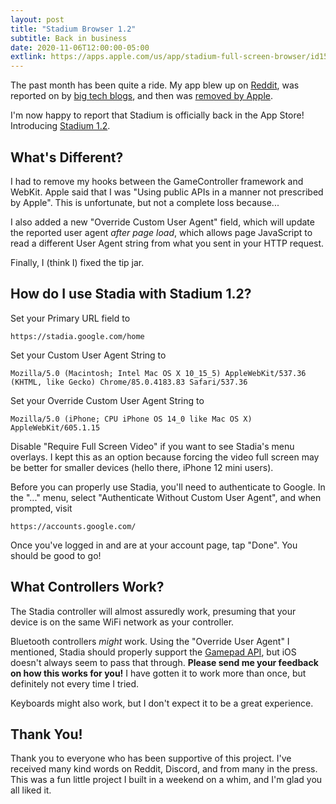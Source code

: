 ```yaml
---
layout: post
title: "Stadium Browser 1.2"
subtitle: Back in business
date: 2020-11-06T12:00:00-05:00
extlink: https://apps.apple.com/us/app/stadium-full-screen-browser/id1533596615
---
```


The past month has been quite a ride. My app blew up on [Reddit](https://www.reddit.com/r/Stadia/comments/j1ar15/use_stadia_on_ios_with_controller_support_easily/), was reported on by [big tech blogs](https://www.theverge.com/2020/9/29/21493098/stadia-ios-browser-hack-reddit-stadium-app-store-apple-ipad-iphone-ipados), and then was [removed by Apple](https://www.vice.com/en/article/m7aqwx/apple-will-remove-fan-app-that-allowed-stadia-streaming-on-ios).

I'm now happy to report that Stadium is officially back in the App Store! Introducing [Stadium 1.2](https://apps.apple.com/us/app/stadium-full-screen-browser/id1533596615).

<!-- excerpt --><!-- more -->

## What's Different?

I had to remove my hooks between the GameController framework and WebKit. Apple said that I was "Using public APIs in a manner not prescribed by Apple". This is unfortunate, but not a complete loss because...

I also added a new "Override Custom User Agent" field, which will update the reported user agent _after page load_, which allows page JavaScript to read a different User Agent string from what you sent in your HTTP request.

Finally, I (think I) fixed the tip jar.

## How do I use Stadia with Stadium 1.2?

Set your Primary URL field to
```
https://stadia.google.com/home
```

Set your Custom User Agent String to
```
Mozilla/5.0 (Macintosh; Intel Mac OS X 10_15_5) AppleWebKit/537.36 (KHTML, like Gecko) Chrome/85.0.4183.83 Safari/537.36
```

Set your Override Custom User Agent String to
```
Mozilla/5.0 (iPhone; CPU iPhone OS 14_0 like Mac OS X) AppleWebKit/605.1.15
```

Disable "Require Full Screen Video" if you want to see Stadia's menu overlays. I kept this as an option because forcing the video full screen may be better for smaller devices (hello there, iPhone 12 mini users).

Before you can properly use Stadia, you'll need to authenticate to Google. In the "..." menu, select "Authenticate Without Custom User Agent", and when prompted, visit
```
https://accounts.google.com/
```

Once you've logged in and are at your account page, tap "Done". You should be good to go!

## What Controllers Work?

The Stadia controller will almost assuredly work, presuming that your device is on the same WiFi network as your controller.

Bluetooth controllers _might_ work. Using the "Override User Agent" I mentioned, Stadia should properly support the [Gamepad API](https://developer.mozilla.org/en-US/docs/Web/API/Gamepad_API), but iOS doesn't always seem to pass that through. **Please send me your feedback on how this works for you!** I have gotten it to work more than once, but definitely not every time I tried.

Keyboards might also work, but I don't expect it to be a great experience.

## Thank You!

Thank you to everyone who has been supportive of this project. I've received many kind words on Reddit, Discord, and from many in the press. This was a fun little project I built in a weekend on a whim, and I'm glad you all liked it.
